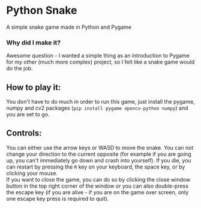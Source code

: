 # Python Snake
A simple snake game made in Python and Pygame

### Why did I make it?
Awesome question - I wanted a simple thing as an introduction to Pygame for my other (much more complex) project, so I felt like a snake game would do the job.

## How to play it:
You don't have to do much in order to run this game, just install the pygame, numpy and cv2 packages (`pip install pygame opencv-python numpy`) and you are set to go.

## Controls:
You can either use the arrow keys or WASD to move the snake. You can not change your direction to the current opposite (for example if you are going up, you can't immediately go down and crash into yourself). If you die, you can restart by pressing the `R` key on your keyboard, the space key, or by clicking your mouse.<br>
If you want to close the game, you can do so by clicking the close window button in the top right corner of the window or you can also double-press the escape key (if you are alive - if you are on the game over screen, only one escape key press is required to quit).
